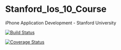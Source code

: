 # Stanford_Ios_10_Course
iPhone Application Development - Stanford University

[![Build Status](https://travis-ci.org/3XclusiVe/Stanford_Ios_10_Course.svg?branch=master)](https://travis-ci.org/3XclusiVe/Stanford_Ios_10_Course)

[![Coverage Status](https://coveralls.io/repos/github/3XclusiVe/Stanford_Ios_10_Course/badge.svg)](https://coveralls.io/github/3XclusiVe/Stanford_Ios_10_Course)

